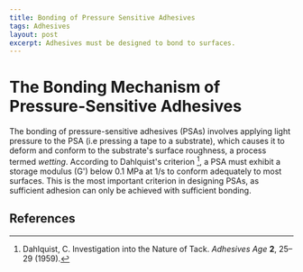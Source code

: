 ```yaml
---
title: Bonding of Pressure Sensitive Adhesives
tags: Adhesives
layout: post
excerpt: Adhesives must be designed to bond to surfaces. 
---
```


# The Bonding Mechanism of Pressure-Sensitive Adhesives

The bonding of pressure-sensitive adhesives (PSAs) involves applying light pressure to the PSA (i.e pressing a tape to a substrate), which causes it to deform and conform to the substrate's surface roughness, a process termed *wetting*. According to Dahlquist's criterion [^1], a PSA must exhibit a storage modulus (G') below 0.1 MPa at 1/s to conform adequately to most surfaces. This is the most important criterion in designing PSAs, as sufficient adhesion can only be achieved with sufficient bonding.



## References

[^1]: Dahlquist, C. Investigation into the Nature of Tack. *Adhesives Age* **2**, 25–29 (1959).
